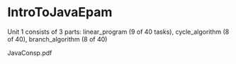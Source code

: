 # IntroToJavaEpam

Unit 1 consists of 3 parts: linear_program (9 of 40 tasks), cycle_algorithm (8 of 40), branch_algorithm (8 of 40) 

JavaConsp.pdf 
